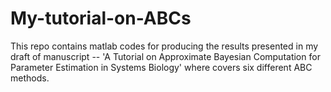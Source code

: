 # My-tutorial-on-ABCs
This repo contains matlab codes for producing the results presented in my draft of manuscript -- 'A Tutorial on Approximate Bayesian Computation for Parameter Estimation in Systems Biology' where covers six different ABC methods.
